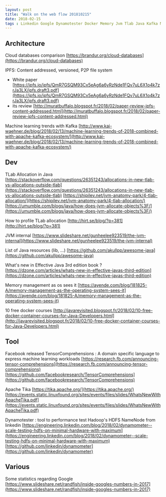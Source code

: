 ```yaml
---
layout: post
title: "Walk on the web flow 201810215"
date: 2018-02-15
tags : Linkedin Google Dynamotester Docker Memory Jvm Tlab Java Kafka Machinelearning Ipfs Database Cloud Webflowwalk Hadoop
---
```


## Architecture

Cloud databases comparison
[https://brandur.org/cloud-databases](https://brandur.org/cloud-databases)

IPFS: Content addressed, versioned, P2P file system 
* White paper [https://ipfs.io/ipfs/QmR7GSQM93Cx5eAg6a6yRzNde1FQv7uL6X1o4k7zrJa3LX/ipfs.draft3.pdf](https://ipfs.io/ipfs/QmR7GSQM93Cx5eAg6a6yRzNde1FQv7uL6X1o4k7zrJa3LX/ipfs.draft3.pdf)
* its review [http://muratbuffalo.blogspot.fr/2018/02/paper-review-ipfs-content-addressed.html](http://muratbuffalo.blogspot.fr/2018/02/paper-review-ipfs-content-addressed.html)

Machine learning trends with Kafka
[http://www.kai-waehner.de/blog/2018/02/13/machine-learning-trends-of-2018-combined-with-apache-kafka-ecosystem/](http://www.kai-waehner.de/blog/2018/02/13/machine-learning-trends-of-2018-combined-with-apache-kafka-ecosystem/)

## Dev

TLab Allocation in Java
[https://stackoverflow.com/questions/26351243/allocations-in-new-tlab-vs-allocations-outside-tlab](https://stackoverflow.com/questions/26351243/allocations-in-new-tlab-vs-allocations-outside-tlab)
[https://shipilev.net/jvm-anatomy-park/4-tlab-allocation/](https://shipilev.net/jvm-anatomy-park/4-tlab-allocation/)
[https://umumble.com/blogs/java/how-does-jvm-allocate-objects%3F/](https://umumble.com/blogs/java/how-does-jvm-allocate-objects%3F/)

How to profile TLab allocation
[http://hirt.se/blog/?p=381](http://hirt.se/blog/?p=381)

JVM internal
[https://www.slideshare.net/gunheelee923519/the-jvm-internal](https://www.slideshare.net/gunheelee923519/the-jvm-internal)

List of Java resources (lib, ...)
[https://github.com/akullpp/awesome-java](https://github.com/akullpp/awesome-java)

What's new in Effective Java 3rd edition book ?
[https://dzone.com/articles/whats-new-in-effective-javas-third-edition](https://dzone.com/articles/whats-new-in-effective-javas-third-edition)

Memory management as os sees it
[https://ayende.com/blog/181825-A/memory-management-as-the-operating-system-sees-it](https://ayende.com/blog/181825-A/memory-management-as-the-operating-system-sees-it)

10 free docker courses
[http://javarevisited.blogspot.fr/2018/02/10-free-docker-container-courses-for-Java-Developers.html](http://javarevisited.blogspot.fr/2018/02/10-free-docker-container-courses-for-Java-Developers.html)

## Tool

Facebook released TensorComprehensions : A domain specific language to express machine learning workloads
[https://research.fb.com/announcing-tensor-comprehensions](https://research.fb.com/announcing-tensor-comprehensions)
[https://github.com/facebookresearch/TensorComprehensions](https://github.com/facebookresearch/TensorComprehensions)

Apache Tika
[https://tika.apache.org/](https://tika.apache.org/)
[https://events.static.linuxfound.org/sites/events/files/slides/WhatsNewWithApacheTika.pdf](https://events.static.linuxfound.org/sites/events/files/slides/WhatsNewWithApacheTika.pdf)

Dynamotester : tool to performance test Hadoop's HDFS NameNode from linkedin
[https://engineering.linkedin.com/blog/2018/02/dynamometer--scale-testing-hdfs-on-minimal-hardware-with-maximum](https://engineering.linkedin.com/blog/2018/02/dynamometer--scale-testing-hdfs-on-minimal-hardware-with-maximum)
[https://github.com/linkedin/dynamometer](https://github.com/linkedin/dynamometer)

## Various

Some statistics regarding Google
[https://www.slideshare.net/randfish/inside-googles-numbers-in-2017](https://www.slideshare.net/randfish/inside-googles-numbers-in-2017)
